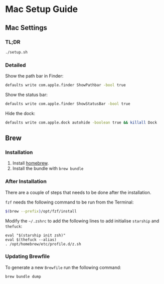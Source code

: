 # Mac Setup Guide

## Mac Settings

### TL;DR
```bash
./setup.sh
```

### Detailed

Show the path bar in Finder:
```bash
defaults write com.apple.finder ShowPathbar -bool true
```

Show the status bar:
```bash
defaults write com.apple.finder ShowStatusBar -bool true
```

Hide the dock:
```bash
defaults write com.apple.dock autohide -boolean true && killall Dock
```



## Brew
### Installation
1. Install [homebrew](https://brew.sh/).
1. Install the bundle with `brew bundle`


### After Installation
There are a couple of steps that needs to be done after the installation. 

`fzf` needs the following command to be run from the Terminal:
```bash
$(brew --prefix)/opt/fzf/install
```

Modify the `~/.zshrc` to add the following lines to add initialise `starship` and `thefuck`:

```
eval "$(starship init zsh)"
eval $(thefuck --alias)
. /opt/homebrew/etc/profile.d/z.sh
```


### Updating Brewfile
To generate a new `Brewfile` run the following command: 

```bash
brew bundle dump
```

